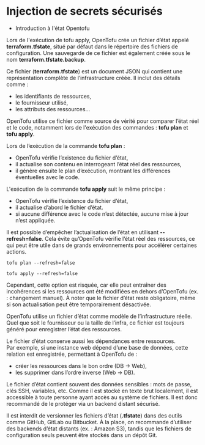 # Injection de secrets sécurisés

- Introduction à l'état Opentofu

Lors de l'exécution de tofu apply, OpenTofu crée un fichier d’état appelé **terraform.tfstate**, situé par défaut dans le répertoire des fichiers de configuration. Une sauvegarde de ce fichier est également créée sous le nom **terraform.tfstate.backup**. <br>

Ce fichier (**terraform.tfstate**) est un document JSON qui contient une représentation complète de l’infrastructure créée. Il inclut des détails comme :

- les identifiants de ressources,
- le fournisseur utilisé,
- les attributs des ressources...

OpenTofu utilise ce fichier comme source de vérité pour comparer l’état réel et le code, notamment lors de l'exécution des commandes : **tofu plan** et **tofu apply**.

Lors de l’exécution de la commande **tofu plan** :

- OpenTofu vérifie l’existence du fichier d’état,
- il actualise son contenu en interrogeant l’état réel des ressources,
- il génère ensuite le plan d’exécution, montrant les différences éventuelles avec le code.

L'exécution de la commande **tofu apply** suit le même principe :

- OpenTofu vérifie l’existence du fichier d’état,
- il actualise d’abord le fichier d’état.
- si aucune différence avec le code n’est détectée, aucune mise à jour n’est appliquée.

Il est possible d’empêcher l’actualisation de l’état en utilisant **--refresh=false**.
Cela évite qu’OpenTofu vérifie l’état réel des ressources, ce qui peut être utile dans de grands environnements pour accélérer certaines actions.

```
tofu plan --refresh=false

tofu apply --refresh=false
```

Cependant, cette option est risquée, car elle peut entraîner des incohérences si les ressources ont été modifiées en dehors d’OpenTofu (ex. : changement manuel). À noter que le fichier d’état reste obligatoire, même si son actualisation peut être temporairement désactivée.

OpenTofu utilise un fichier d’état comme modèle de l’infrastructure réelle. Quel que soit le fournisseur ou la taille de l’infra, ce fichier est toujours généré pour enregistrer l’état des ressources.

Le fichier d’état conserve aussi les dépendances entre ressources. <br>
Par exemple, si une instance web dépend d’une base de données, cette relation est enregistrée, permettant à OpenTofu de :

- créer les ressources dans le bon ordre (DB → Web),
- les supprimer dans l’ordre inverse (Web → DB).

Le fichier d’état contient souvent des données sensibles : mots de passe, clés SSH, variables, etc. Comme il est stocké en texte brut localement, il est accessible à toute personne ayant accès au système de fichiers. Il est donc recommandé de le protéger via un backend distant sécurisé.

Il est interdit de versionner les fichiers d’état (**.tfstate**) dans des outils comme GitHub, GitLab ou Bitbucket.
À la place, on recommande d’utiliser des backends d’état distants (ex. : Amazon S3), tandis que les fichiers de configuration seuls peuvent être stockés dans un dépôt Git.
